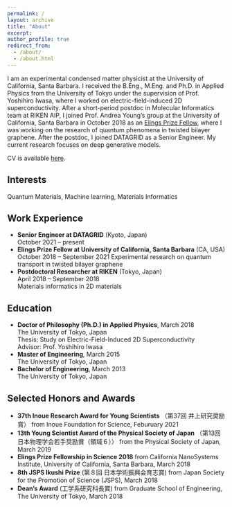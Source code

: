 ```yaml
---
permalink: /
layout: archive
title: "About"
excerpt:
author_profile: true
redirect_from: 
  - /about/
  - /about.html
---
```


I am an experimental condensed matter physicist at the University of California, Santa Barbara. I received the B.Eng., M.Eng. and Ph.D. in Applied Physics from the University of Tokyo under the supervision of Prof. Yoshihiro Iwasa, where I worked on electric-field-induced 2D superconductivity. After a short-period postdoc in Molecular Informatics team at RIKEN AIP, I joined Prof. Andrea Young’s group at the University of California, Santa Barbara in October 2018 as an [Elings Prize Fellow](https://www.cnsi.ucsb.edu/resources/funding/elings-prize/fellows), where I was working on the research of quantum phenomena in twisted bilayer graphene. After the postdoc, I joined DATAGRID as a Senior Engineer. My current research focuses on deep generative models. 

CV is available [here](https://www.yusaito.com/files/yusaito_CV.pdf).

## Interests
Quantum Materials, Machine learning, Materials Informatics

## Work Experience

- **Senior Engineer at DATAGRID** (Kyoto, Japan)<br>
  October 2021 – present
- **Elings Prize Fellow at University of California, Santa Barbara** (CA, USA)<br>
  October 2018 – September 2021
  Experimental research on quantum transport in twisted bilayer graphene
- **Postdoctoral Researcher at RIKEN** (Tokyo, Japan)<br>
  April 2018 – September 2018<br>
  Materials informatics in 2D materials

## Education

- **Doctor of Philosophy (Ph.D.) in Applied Physics**, March 2018<br>
  The University of Tokyo, Japan<br>
  Thesis: Study on Electric-Field-Induced 2D Superconductivity<br>
  Advisor: Prof. Yoshihiro Iwasa
  <br>
- **Master of Engineering**, March 2015<br>
  The University of Tokyo, Japan
  <br>
- **Bachelor of Engineering**, March 2013<br>
  The University of Tokyo, Japan

## Selected Honors and Awards
- **37th Inoue Research Award for Young Scientists** （第37回 井上研究奨励賞） from Inoue Foundation for Science, Feburuary 2021
- **13th Young Scientist Award of the Physical Society of Japan** （第13回 日本物理学会若手奨励賞（領域６）） from the Physical Society of Japan, March 2019
- **Elings Prize Fellowship in Science 2018**
from California NanoSystems Institute, University of California, Santa Barbara, March 2018
- **8th JSPS Ikushi Prize** (第８回 日本学術振興会育志賞)  from Japan Society for the Promotion of Science (JSPS), March 2018
- **Dean’s Award** (工学系研究科長賞) from Graduate School of Engineering, The University of Tokyo, March 2018


